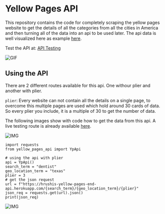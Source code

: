 # Yellow Pages API

This repository contains the code for completely scraping the yellow pages website to get the details of all the categories from all the cities in America and 
then turning all of the data into an api to be used later. The api data is well visualized here as example [here](https://github.com/Hrushi11/Yellow-Pages-End-API/tree/main/Yellow-pages).

Test the API at: [API Testing](https://hrushis-yellow-pages-end-api.herokuapp.com/)

![GIF](https://github.com/Hrushi11/Yellow-Pages-End-API/blob/main/assets/api-testing.gif?raw=true)

## Using the API

There are 2 different routes available for this api. One withour plier and another with plier. <br>

`plier`: Every website can not contain all the details on a single page, to overcome this multiple pages are used which hold around 30 cards of data. So every plier
you include, it is a multiple of 30 to get the number of data.

The following images show with code how to get the data from this api. A live testing route is already available [here](https://hrushis-yellow-pages-end-api.herokuapp.com/).

![IMG](https://github.com/Hrushi11/Yellow-Pages-End-API/blob/main/assets/without_plier_code.png?raw=true)

```
import requests
from yellow_pages_api import YpApi

# using the api with plier
api = YpApi()
search_term = "dentist"
geo_location_term = "texas"
plier = 3
# get the json request
url = f"https://hrushis-yellow-pages-end-api.herokuapp.com/{search_term}/{geo_location_term}/{plier}"
json_req = requests.get(url).json()
print(json_req)
```

![IMG](https://github.com/Hrushi11/Yellow-Pages-End-API/blob/main/assets/plier_code.png?raw=true)
